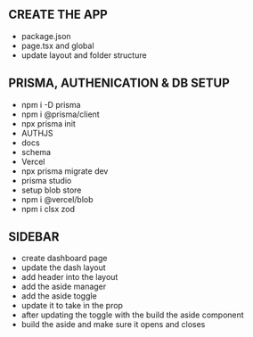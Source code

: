 ## CREATE THE APP
- package.json
- page.tsx and global
- update layout and folder structure
 


## PRISMA, AUTHENICATION & DB SETUP
- npm i -D prisma
- npm i @prisma/client
- npx prisma init
- AUTHJS
- docs
- schema
- Vercel
- npx prisma migrate dev
- prisma studio
- setup blob store
- npm i @vercel/blob
- npm i clsx zod


## SIDEBAR
- create dashboard page
- update the dash layout
- add header into the layout
- add the aside manager
- add the aside toggle
- update it to take in the prop
- after updating the toggle with the build the aside component
- build the aside and make sure it opens and closes


